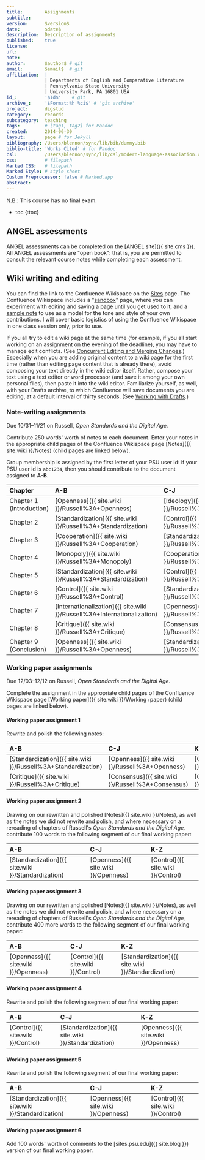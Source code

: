 ```yaml
---
title:        Assignments
subtitle:     
version:      $version$
date:         $date$
description:  Description of assignments
published:    true
license:      
url:          
note:         
author:       $author$ # git
email:        $email$  # git
affiliation:  | 
              | Departments of English and Comparative Literature
              | Pennsylvania State University
              | University Park, PA 16801 USA
id_:          '$Id$'    # git
archive_:     '$Format:%h %ci$' # 'git archive'
project:      digstud
category:     records
subcategory:  teaching
tags:         # [tag1, tag2] for Pandoc
created:      2014-06-30
layout:       page # for Jekyll
bibliography: /Users/blennon/sync/lib/bib/dummy.bib
biblio-title: 'Works Cited' # for Pandoc
csl:          /Users/blennon/sync/lib/csl/modern-language-association.csl
css:          # filepath
Marked CSS:   # filepath
Marked Style: # style sheet
Custom Preprocessor: false # Marked.app
abstract:     
---
```


N.B.: This course has no final exam.

* toc
{:toc}

## ANGEL assessments

ANGEL assessments can be completed on the [ANGEL site]({{ site.cms }}). All ANGEL assessments are "open book": that is, you are permitted to consult the relevant course notes while completing each assessment.

## Wiki writing and editing

You can find the link to the Confluence Wikispace on the [Sites]({{site.baseurl}}/02-sites/) page. The Confluence Wikispace includes a "[sandbox](https://wikispaces.psu.edu/pages/viewpage.action?pageId=234457313#)" page, where you can experiment with editing and saving a page until you get used to it, and a [sample note](https://wikispaces.psu.edu/display/digstud/Sample+note#) to use as a model for the tone and style of your own contributions. I will cover basic logistics of using the Confluence Wikispace in one class session only, prior to use.

If you all try to edit a wiki page at the same time (for example, if you all start working on an assignment on the evening of the deadline), you may have to manage edit conflicts. (See [Concurrent Editing and Merging Changes](https://confluence.atlassian.com/display/DOC/Concurrent+Editing+and+Merging+Changes).) Especially when you are adding original content to a wiki page for the first time (rather than editing page content that is already there), avoid composing your text directly in the wiki editor itself. Rather, compose your text using a text editor or word processor (and save it among your own personal files), then paste it into the wiki editor. Familiarize yourself, as well, with your Drafts archive, to which Confluence will save documents you are editing, at a default interval of thirty seconds. (See [Working with Drafts](https://confluence.atlassian.com/display/DOC/Working+with+Drafts).)

### Note-writing assignments

Due 10/31–11/21 on Russell, *Open Standards and the Digital Age.*

Contribute 250 words' worth of notes to each document. Enter your notes in the appropriate child pages of the Confluence Wikispace page [Notes]({{ site.wiki }}/Notes) (child pages are linked below).

Group membership is assigned by the first letter of your PSU user id: if your PSU user id is `abc1234`, then you should contribute to the document assigned to **A-B**.

Chapter | A-B | C-J | K-Z
:-------|:----|:----|:---
Chapter 1 (Introduction) | [Openness]({{ site.wiki }}/Russell%3A+Openness) | [Ideology]({{ site.wiki }}/Russell%3A+Ideology) | [Standardization]({{ site.wiki }}/Russell%3A+Standardization)
Chapter 2 | [Standardization]({{ site.wiki }}/Russell%3A+Standardization) | [Control]({{ site.wiki }}/Russell%3A+Control) | [Cooperation]({{ site.wiki }}/Russell%3A+Cooperation)
Chapter 3 | [Cooperation]({{ site.wiki }}/Russell%3A+Cooperation) | [Standardization]({{ site.wiki }}/Russell%3A+Standardization) | [Consensus]({{ site.wiki }}/Russell%3A+Consensus)
Chapter 4 | [Monopoly]({{ site.wiki }}/Russell%3A+Monopoly) | [Cooperation]({{ site.wiki }}/Russell%3A+Cooperation) | [Standardization]({{ site.wiki }}/Russell%3A+Standardization)
Chapter 5 | [Standardization]({{ site.wiki }}/Russell%3A+Standardization) | [Control]({{ site.wiki }}/Russell%3A+Control) | [Innovation]({{ site.wiki }}/Russell%3A+Innovation)
Chapter 6 | [Control]({{ site.wiki }}/Russell%3A+Control) | [Standardization]({{ site.wiki }}/Russell%3A+Standardization) | [Internationalization]({{ site.wiki }}/Russell%3A+Internationalization)
Chapter 7 | [Internationalization]({{ site.wiki }}/Russell%3A+Internationalization) | [Openness]({{ site.wiki }}/Russell%3A+Openness) | [Standardization]({{ site.wiki }}/Russell%3A+Standardization)
Chapter 8 | [Critique]({{ site.wiki }}/Russell%3A+Critique) | [Consensus]({{ site.wiki }}/Russell%3A+Consensus) | [Autocracy]({{ site.wiki }}/Russell%3A+Autocracy)
Chapter 9 (Conclusion) | [Openness]({{ site.wiki }}/Russell%3A+Openness) | [Standardization]({{ site.wiki }}/Russell%3A+Standardization) | [Critique]({{ site.wiki }}/Russell%3A+Critique)

### Working paper assignments

Due 12/03–12/12 on Russell, *Open Standards and the Digital Age.*

Complete the assignment in the appropriate child pages of the Confluence Wikispace page [Working paper]({{ site.wiki }}/Working+paper) (child pages are linked below).

#### Working paper assignment 1

Rewrite and polish the following notes:

A-B | C-J | K-Z
:---|:----|:---
[Standardization]({{ site.wiki }}/Russell%3A+Standardization) | [Openness]({{ site.wiki }}/Russell%3A+Openness) | [Cooperation]({{ site.wiki }}/Russell%3A+Cooperation)
[Critique]({{ site.wiki }}/Russell%3A+Critique) | [Consensus]({{ site.wiki }}/Russell%3A+Consensus) | [Control]({{ site.wiki }}/Russell%3A+Control)


#### Working paper assignment 2

Drawing on our rewritten and polished [Notes]({{ site.wiki }}/Notes), as well as the notes we did not rewrite and polish, and where necessary on a rereading of chapters of Russell's *Open Standards and the Digital Age,* contribute 100 words to the following segment of our final working paper:

A-B | C-J | K-Z
:---|:----|:---
[Standardization]({{ site.wiki }}/Standardization) | [Openness]({{ site.wiki }}/Openness) | [Control]({{ site.wiki }}/Control)


#### Working paper assignment 3

Drawing on our rewritten and polished [Notes]({{ site.wiki }}/Notes), as well as the notes we did not rewrite and polish, and where necessary on a rereading of chapters of Russell's *Open Standards and the Digital Age,* contribute 400 more words to the following segment of our final working paper:

A-B | C-J | K-Z
:---|:----|:---
[Openness]({{ site.wiki }}/Openness) | [Control]({{ site.wiki }}/Control) | [Standardization]({{ site.wiki }}/Standardization)

#### Working paper assignment 4

Rewrite and polish the following segment of our final working paper:

A-B | C-J | K-Z
:---|:----|:---
[Control]({{ site.wiki }}/Control) | [Standardization]({{ site.wiki }}/Standardization) | [Openness]({{ site.wiki }}/Openness)

#### Working paper assignment 5

Rewrite and polish the following segment of our final working paper:

A-B | C-J | K-Z
:---|:----|:---
[Standardization]({{ site.wiki }}/Standardization) | [Openness]({{ site.wiki }}/Openness) | [Control]({{ site.wiki }}/Control)

#### Working paper assignment 6

Add 100 words' worth of comments to the [sites.psu.edu]({{ site.blog }}) version of our final working paper.
